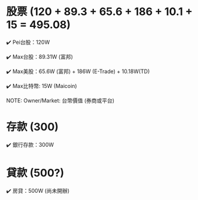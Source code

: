 
# 股票 (120 + 89.3 + 65.6 + 186 + 10.1 + 15 = 495.08)

✔️ Pei台股：120W

✔️ Max台股：89.31W (富邦)

✔️ Max美股：65.6W (富邦) + 186W (E-Trade) + 10.18W(TD)

✔️ Max比特幣: 15W  (Maicoin)

NOTE: Owner/Market: 台幣價值 (券商或平台)
# 存款 (300)

✔️ 銀行存款：300W

# 貸款 (500?)

✔️ 房貸：500W (尚未開辦)